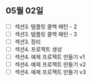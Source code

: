 ## 05월 02일

- [ ] 섹션3. 템플릿 콜백 패턴 - 2
- [ ]  섹션3. 템플릿 콜백 패턴 - 3
- [ ] 섹션3. 정리
- [ ]  섹션4. 프로젝트 생성
- [ ]  섹션4. 예제 프로젝트 만들기 v1
- [ ] 섹션4. 예제 프로젝트 만들기 v2
- [ ] 섹션4. 예제 프로젝트 만들기 v3
